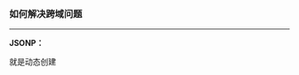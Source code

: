 ### 如何解决跨域问题
---


**JSONP：**

就是动态创建<script>标签，然后利用<script>的src 不受同源策略约束来跨域获取数据。

JSONP 由两部分组成：回调函数和数据。回调函数是当响应到来时应该在页面中调用的函数。回调函数的名字一般是在请求中指定的。而数据就是传入回调函数中的 JSON 数据。


定义回调函数
function handleResponse(response){
    // 对response数据进行操作代码
}

定义api
var script = document.createElement("script");
script.src = "https://api.douban.com/v2/book/search?q=javascript&count=1&callback=handleResponse";
document.body.insertBefore(script, document.body.firstChild);

 JSONP 是从其他域中加载代码执行。如果其他域不安全，很可能会在响应中夹带一些恶意代码，而此时除了完全放弃 JSONP 调用之外，没有办法追究。因此在使用不是你自己运维的 Web 服务时，一定得保证它安全可靠。

其次，要确定 JSONP 请求是否失败并不容易。虽然 HTML5 给<script>元素新增了一个 onerror事件处理程序，但目前还没有得到任何浏览器支持。为此，开发人员不得不使用计时器检测指定时间内是否接收到了响应。


- 原理是：动态插入script标签，通过script标签引入一个js文件，这个js文件载入成功后会执行我们在url参数中指定的函数，并且会把我们需要的json数据作为参数传入
- 由于同源策略的限制，XmlHttpRequest只允许请求当前源（域名、协议、端口）的资源，为了实现跨域请求，可以通过script标签实现跨域请求，然后在服务端输出JSON数据并执行回调函数，从而解决了跨域的数据请求
- 优点是兼容性好，简单易用，支持浏览器与服务器双向通信。缺点是只支持GET请求

- JSONP：json+padding（内填充），顾名思义，就是把JSON填充到一个盒子里

```
<script>
    function createJs(sUrl){

        var oScript = document.createElement('script');
        oScript.type = 'text/javascript';
        oScript.src = sUrl;
        document.getElementsByTagName('head')[0].appendChild(oScript);
    }

    createJs('jsonp.js');

    box({
       'name': 'test'
    });

    function box(json){
        alert(json.name);
    }
</script>
```

**CORS**

- 服务器端对于CORS的支持，主要就是通过设置Access-Control-Allow-Origin来进行的。如果浏览器检测到相应的设置，就可以允许Ajax进行跨域的访问


**通过修改document.domain来跨子域**

- 将子域和主域的document.domain设为同一个主域.前提条件：这两个域名必须属于同一个基础域名!而且所用的协议，端口都要一致，否则无法利用document.domain进行跨域。主域相同的使用document.domain

**使用window.name来进行跨域**

- window对象有个name属性，该属性有个特征：即在一个窗口(window)的生命周期内,窗口载入的所有的页面都是共享一个window.name的，每个页面对window.name都有读写的权限，window.name是持久存在一个窗口载入过的所有页面中的

**使用HTML5中新引进的window.postMessage方法来跨域传送数据**

- 还有flash、在服务器上设置代理页面等跨域方式。个人认为window.name的方法既不复杂，也能兼容到几乎所有浏览器，这真是极好的一种跨域方法


**如何解决跨域问题?**

- jsonp、 iframe、window.name、window.postMessage、服务器上设置代理页面

- 如何解决跨域问题?

  * document.domain + iframe：要求主域名相同 //只能跨子域
  * JSONP(JSON with Padding)：response: callback(data) //只支持 GET 请求
  * 跨域资源共享CORS(XHR2)：Access-Control-Allow //兼容性 IE10+
  * 跨文档消息传输(HTML5)：postMessage + onmessage  //兼容性 IE8+
  * WebSocket(HTML5)：new WebSocket(url) + onmessage //兼容性 IE10+
  * 服务器端设置代理请求：服务器端不受同源策略限制